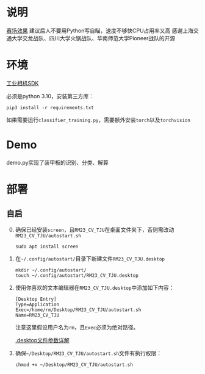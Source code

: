 # 说明
[赛场效果](https://www.bilibili.com/video/BV1yh411T75p/)
建议后人不要用Python写自瞄，速度不够快CPU占用率又高
感谢上海交通大学交龙战队、四川大学火锅战队、华南师范大学Pioneer战队的开源

# 环境
[工业相机SDK](https://mindvision.com.cn/rjxz/list_12.aspx?lcid=138)

必须是python 3.10，安装第三方库：

`pip3 install -r requirements.txt`

如果需要运行`classifier_training.py`，需要额外安装`torch`以及`torchvision`

# Demo
demo.py实现了装甲板的识别、分类、解算

# 部署
## 自启
0. 确保已经安装`screen`，且`RM23_CV_TJU`在桌面文件夹下，否则需改动`RM23_CV_TJU/autostart.sh`
    ```
    sudo apt install screen
    ```
1. 在`~/.config/autostart/`目录下新建文件`RM23_CV_TJU.desktop`
    ```
    mkdir ~/.config/autostart/
    touch ~/.config/autostart/RM23_CV_TJU.desktop
    ```
2. 使用你喜欢的文本编辑器在`RM23_CV_TJU.desktop`中添加如下内容：
    ```
    [Desktop Entry]
    Type=Application
    Exec=/home/rm/Desktop/RM23_CV_TJU/autostart.sh
    Name=RM23_CV_TJU
    ```
    注意这里假设用户名为`rm`，且`Exec`必须为绝对路径。

    [.desktop文件参数详解](https://specifications.freedesktop.org/desktop-entry-spec/desktop-entry-spec-latest.html)

3. 确保`~/Desktop/RM23_CV_TJU/autostart.sh`文件有执行权限：
    ```
    chmod +x ~/Desktop/RM23_CV_TJU/autostart.sh
    ```
